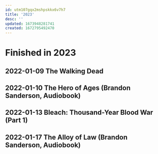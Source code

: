 ```yaml
---
id: utm107gqx2mshpskkx6v7h7
title: '2023'
desc: ''
updated: 1673948281741
created: 1672795492470
---
```

# Finished in 2023

## 2022-01-09 The Walking Dead

## 2022-01-10 The Hero of Ages (Brandon Sanderson, Audiobook)

## 2022-01-13 Bleach: Thousand-Year Blood War (Part 1)

## 2022-01-17 The Alloy of Law (Brandon Sanderson, Audiobook)
